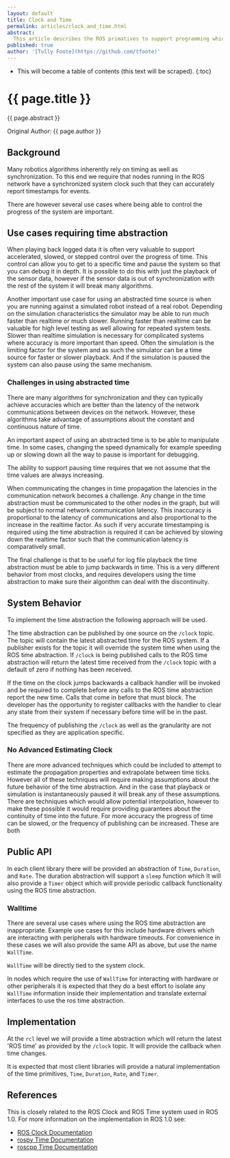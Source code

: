 ```yaml
---
layout: default
title: Clock and Time
permalink: articles/clock_and_time.html
abstract:
  This article describes the ROS primatives to support programming which can run both in realtime as well as simulated time.
published: true
author: '[Tully Foote](https://github.com/tfoote)'
---
```


* This will become a table of contents (this text will be scraped).
{:toc}

# {{ page.title }}

<div class="abstract" markdown="1">
{{ page.abstract }}
</div>

Original Author: {{ page.author }}


## Background

Many robotics algorithms inherently rely on timing as well as synchronization.
To this end we require that nodes running in the ROS network have a synchronized system clock such that they can accurately report timestamps for events.

There are however several use cases where being able to control the progress of the system are important.

## Use cases requiring time abstraction

When playing back logged data it is often very valuable to support accelerated, slowed, or stepped control over the progress of time.
This control can allow you to get to a specific time and pause the system so that you can debug it in depth.
It is possible to do this with just the playback of the sensor data, however if the sensor data is out of synchronization with the rest of the system it will break many algorithms.

Another important use case for using an abstracted time source is when you are running against a simulated robot instead of a real robot.
Depending on the simulation characteristics the simulator may be able to run much faster than realtime or much slower.
Running faster than realtime can be valuable for high level testing as well allowing for repeated system tests.
Slower than realtime simulation is necessary for complicated systems where accuracy is more important than speed.
Often the simulation is the limiting factor for the system and as such the simulator can be a time source for faster or slower playback.
And if the simulation is paused the system can also pause using the same mechanism.

### Challenges in using abstracted time

There are many algorithms for synchronization and they can typically achieve accuracies which are better than the latency of the network communications between devices on the network.
However, these algorithms take advantage of assumptions about the constant and continuous nature of time.

An important aspect of using an abstracted time is to be able to manipulate time.
In some cases, changing the speed dynamically for example speeding up or slowing down all the way to pause is important for debugging.

The ability to support pausing time requires that we not assume that the time values are always increasing.

When communicating the changes in time propagation the latencies in the communication network becomes a challenge.
Any change in the time abstraction must be communicated to the other nodes in the graph, but will be subject to normal network communication latency.
This inaccuracy is proportional to the latency of communications and also proportional to the increase in the realtime factor.
As such if very accurate timestamping is required using the time abstraction is required it can be achieved by slowing down the realtime factor such that the communication latency is comparatively small.

The final challenge is that to be useful for log file playback the time abstraction must be able to jump backwards in time.
This is a very different behavior from most clocks, and requires developers using the time abstraction to make sure their algorithm can deal with the discontinuity.

## System Behavior

To implement the time abstraction the following approach will be used.

The time abstraction can be published by one source on the `/clock` topic.
The topic will contain the latest abstracted time for the ROS system.
If a publisher exists for the topic it will override the system time when using the ROS time abstraction.
If `/clock` is being published calls to the ROS time abstraction will return the latest time received from the `/clock` topic with a default of zero if nothing has been received.

If the time on the clock jumps backwards a callback handler will be invoked and be required to complete before any calls to the ROS time abstraction report the new time.
Calls that come in before that must block.
The developer has the opportunity to register callbacks with the handler to clear any state from their system if necessary before time will be in the past.

The frequency of publishing the `/clock` as well as the granularity are not specified as they are application specific.

### No Advanced Estimating Clock

There are more advanced techniques which could be included to attempt to estimate the propagation properties and extrapolate between time ticks.
However all of these techniques will require making assumptions about the future behavior of the time abstraction.
And in the case that playback or simulation is instantaneously paused it will break any of these assumptions.
There are techniques which would allow potential interpolation, however to make these possible it would require providing guarantees about the continuity of time into the future.
For more accuracy the progress of time can be slowed, or the frequency of publishing can be increased.
These are both 

## Public API

In each client library there will be provided an abstraction of `Time`, `Duration`, and `Rate`.
The duration abstraction will support a `sleep` function which 
It will also provide a `Timer` object which will provide periodic callback functionality using the ROS time abstraction.

### Walltime

There are several use cases where using the ROS time abstraction are inappropriate.
Example use cases for this include hardware drivers which are interacting with peripherals with hardware timeouts.
For convenience in these cases we will also provide the same API as above, but use the name `WallTime`.

`WallTime` will be directly tied to the system clock.

In nodes which require the use of `WallTime` for interacting with hardware or other peripherals it is expected that they do a best effort to isolate any `WallTime` information inside their implementation and translate external interfaces to use the ros time abstraction.

## Implementation

At the `rcl` level we will provide a time abstraction which will return the latest 'ROS time' as provided by the `/clock` topic.
It will provide the callback when time changes.

It is expected that most client libraries will provide a natural implementation of the time primitives, `Time`, `Duration`, `Rate`, and `Timer`.

## References

This is closely related to the ROS Clock and ROS Time system used in ROS 1.0.
For more information on the implementation in ROS 1.0 see:

* [ROS Clock Documentation](http://wiki.ros.org/Clock)
* [rospy Time Documentation](http://wiki.ros.org/rospy/Overview/Time)
* [roscpp Time Documentation](http://wiki.ros.org/roscpp/Overview/Time)
